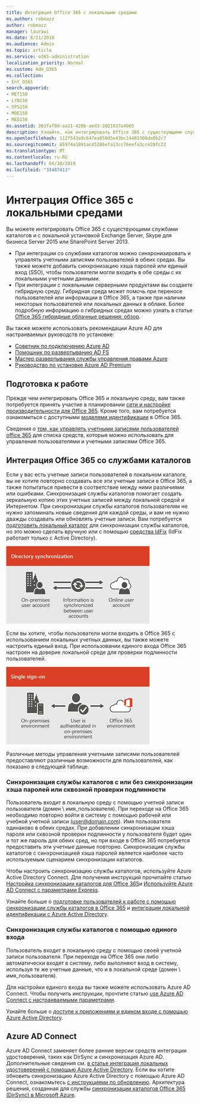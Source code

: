 ```yaml
---
title: Интеграция Office 365 с локальными средами
ms.author: robmazz
author: robmazz
manager: laurawi
ms.date: 8/21/2018
ms.audience: Admin
ms.topic: article
ms.service: o365-administration
localization_priority: Normal
ms.custom: Adm_O365
ms.collection:
- Ent_O365
search.appverid:
- MET150
- LYN150
- SPS150
- MOE150
- MED150
ms.assetid: 263faf8d-aa21-428b-aed3-2021837a4b65
description: Узнайте, как интегрировать Office 365 с существующими службами каталогов.
ms.openlocfilehash: 112f543a9c647ea850d5e43bc14483308da0b2c7
ms.sourcegitcommit: 85974a1891ac45286efa13cc76eefa3cce28fc22
ms.translationtype: MT
ms.contentlocale: ru-RU
ms.lasthandoff: 04/30/2019
ms.locfileid: "33487413"
---
```

# <a name="office-365-integration-with-on-premises-environments"></a>Интеграция Office 365 с локальными средами

Вы можете интегрировать Office 365 с существующими службами каталогов и с локальной установкой Exchange Server, Skype для бизнеса Server 2015 или SharePoint Server 2013.
  
 - При интеграции со службами каталогов можно синхронизировать и управлять учетными записями пользователей в обеих средах. Вы также можете добавить синхронизацию хэша паролей или единый вход (SSO), чтобы пользователи могли входить в обе среды с их локальными учетными данными.
 - При интеграции с локальными серверными продуктами вы создаете гибридную среду. Гибридная среда может помочь при переносе пользователей или информации в Office 365, а также при наличии некоторых пользователей или локальных данных в облаке. Более подробную информацию о гибридных средах можно узнать в статье [Office 365 гибридные облачные решения: обзор](https://support.office.com/article/59616fab-acdb-40e9-b414-cf0c965c80b7).

Вы также можете использовать рекомендации Azure AD для настраиваемых руководств по установке:
- [Советник по подключению Azure AD](https://aka.ms/aadconnectpwsync)
- [Помощник по развертыванию AD FS](https://aka.ms/adfsguidance)
- [Мастер развертывания службы управления правами Azure](https://aka.ms/azuremsguidance)
- [Руководство по установке Azure AD Premium](https://aka.ms/aadpguidance)
   
## <a name="before-you-begin"></a>Подготовка к работе
Прежде чем интегрировать Office 365 и локальную среду, вам также потребуется принять участие в планировании [сети и настройке производительности для Office 365](network-planning-and-performance.md). Кроме того, вам потребуется ознакомиться с доступными [моделями идентификации](about-office-365-identity.md) в Office 365. 

Сведения о [том, как управлять учетными записями пользователей office 365](manage-office-365-accounts.md) для списка средств, которые можно использовать для управления пользователями и учетными записями Office 365. 
  
## <a name="integrate-office-365-with-directory-services"></a>Интеграция Office 365 со службами каталогов
Если у вас есть учетные записи пользователей в локальном каталоге, вы не хотите повторно создавать все эти учетные записи в Office 365, а также попытаться привести в соответствие между ними различиями или ошибками. Синхронизация службы каталогов помогает создать зеркальную копию этих учетных записей между локальной средой и Интернетом. При синхронизации службы каталогов пользователям не нужно запоминать новые сведения для каждой среды, и вам не нужно дважды создавать или обновлять учетные записи. Вам потребуется [подготовить локальный каталог](prepare-for-directory-synchronization.md) для синхронизации службы каталогов, но это можно сделать вручную или с помощью [средства IdFix](install-and-run-idfix.md) (IdFix работает только с Active Directory). 
  
![Использование синхронизации службы каталогов для синхронизации локальных и сетевых данных учетных записей пользователей](media/a64af0d0-9be6-46b1-8727-277e683abf5e.png)
  
Если вы хотите, чтобы пользователи могли входить в Office 365 с использованием локальных учетных данных, вы также можете настроить единый вход. При использовании единого входа Office 365 настроен на доверие локальной среде для проверки подлинности пользователей.
  
![При использовании единого входа одна и та же учетная запись доступна как в локальной среде, так и в сети.](media/d76235f2-8a53-405e-b8ef-dfa4cfc208b8.png)
  
Различные методы управления учетными записями пользователей предоставляют различные возможности для пользователей, как показано в следующей таблице.
 
### <a name="directory-synchronization-with-or-without-password-hash-synchronization-or-pass-through-authentication"></a>**Синхронизация службы каталогов с или без синхронизации хэша паролей или сквозной проверки подлинности**
Пользователь входит в локальную среду с помощью учетной записи пользователя (домен \ имя_пользователя). При переходе на Office 365 необходимо повторно войти в систему с помощью рабочей или учебной учетной записи (user@domain.com). Имя пользователя одинаково в обеих средах. При добавлении синхронизации хэша пароля или сквозной проверки подлинности у пользователя будет один и тот же пароль для обеих сред, но при входе в Office 365 потребуется предоставить эти учетные данные повторно. Синхронизация службы каталогов с синхронизацией хэша паролей является наиболее часто используемым сценарием синхронизации каталогов.

Чтобы настроить синхронизацию службы каталогов, используйте Azure Active Directory Connect. Для получения инструкций прочитайте статью [Настройка синхронизации каталогов для Office 365](set-up-directory-synchronization.md)и [Используйте Azure AD Connect с параметрами Express](https://go.microsoft.com/fwlink/p/?LinkId=698537).

Узнайте больше о [подготовке пользователей к работе с помощью синхронизации службы каталогов в Office 365](prepare-for-directory-synchronization.md) и [интеграции локальной идентификации с Azure Active Directory](https://go.microsoft.com/fwlink/?LinkId=518101).

### <a name="directory-synchronization-with-sso"></a>**Синхронизация службы каталогов с помощью единого входа**
Пользователь входит в локальную среду с помощью своей учетной записи пользователя. При переходе на Office 365 они либо автоматически входят в систему, либо выполняют вход в систему, используя те же учетные данные, что и в локальной среде (домен \ имя_пользователя).

Для настройки единого входа вы также можете использовать Azure AD Connect. Чтобы получить инструкции, прочтите статью [use Azure AD Connect с настраиваемыми параметрами](https://go.microsoft.com/fwlink/p/?LinkID=698430).

Узнайте больше о [доступе к приложениям и едином входе с помощью Azure Active Directory](https://go.microsoft.com/fwlink/p/?LinkId=698604).

## <a name="azure-ad-connect"></a>Azure AD Connect
Azure AD Connect заменяет более ранние версии средств интеграции удостоверений, таких как DirSync и синхронизация Azure AD. Дополнительные сведения см. [в статье интеграция локальных удостоверений с помощью Azure Active Directory](https://go.microsoft.com/fwlink/p/?LinkId=527969). Если вы хотите обновить синхронизацию Azure Active Directory с помощью Azure AD Connect, ознакомьтесь [с инструкциями по обновлению](https://go.microsoft.com/fwlink/p/?LinkId=733240). Архитектура решения, созданная для службы [синхронизации каталогов Office 365 (DirSync) в Microsoft Azure](https://go.microsoft.com/fwlink/?LinkId=517887).